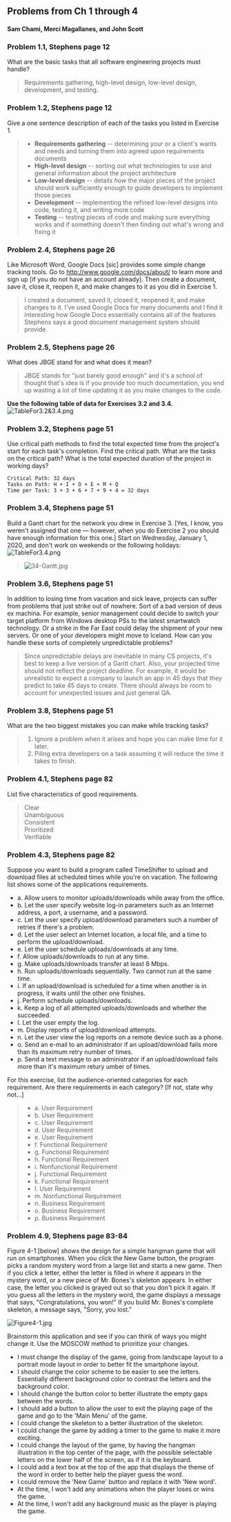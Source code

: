 ##  Problems from Ch 1 through 4
####  Sam Chami, Merci Magallanes, and John Scott

###  Problem 1.1, Stephens page 12

What are the basic tasks that all software engineering projects must handle?
>  Requirements gathering, high-level design, low-level design, development, and testing.

###  Problem 1.2, Stephens page 12

Give a one sentence description of each of the tasks you listed in Exercise 1.
>  *  **Requirements gathering** -- determining your or a client's wants and needs and turning them into agreed upon requirements documents
>  *  **High-level design** -- sorting out what technologies to use and general information about the project architecture
>  *  **Low-level design** -- details *how* the major pieces of the project should work sufficiently enough to guide developers to implement those pieces
>  *  **Development** -- implementing the refined low-level designs into code, testing it, and writing more code
>  *  **Testing** -- testing pieces of code and making sure everything works and if something doesn't then finding out what's wrong and fixing it

###  Problem 2.4, Stephens page 26

Like Microsoft Word, Google Docs [sic] provides some simple change tracking tools. Go to http://www.google.com/docs/about/ to learn more and sign up [if you do not have an account already]. Then create a document, save it, close it, reopen it, and make changes to it as you did in Exercise 1.
>  I created a document, saved it, closed it, reopened it, and make changes to it. I've used Google Docs for many documents and I find it interesting how Google Docs essentially contains all of the features Stephens says a good document management system should provide.

###  Problem 2.5, Stephens page 26

What does JBGE stand for and what does it mean?
>  JBGE stands for "just barely good enough" and it's a school of thought that's idea is if you provide too much documentation, you end up wasting a lot of time updating it as you make changes to the code.


**Use the following table of data for Exercises 3.2 and 3.4.**
![TableFor3.2&3.4.png](TableFor3.2&3.4.png)

###  Problem 3.2, Stephens page 51

Use critical path methods to find the total expected time from the project's start for each task's completion. Find the critical path. What are the tasks on the critical path? What is the total expected duration of the project in working days?
```
Critical Path: 32 days
Tasks on Path: H + I + D + E + M + Q
Time per Task: 3 + 3 + 6 + 7 + 9 + 4 = 32 days
```

###  Problem 3.4, Stephens page 51

Build a Gantt chart for the network you drew in Exercise 3. [Yes, I know, you weren't assigned that one — however, when you do Exercise 2 you should have enough information for this one.] Start on Wednesday, January 1, 2020, and don't work on weekends or the following holidays:
![TableFor3.4.png](TableFor3.4.png)
>  ![34-Gantt.jpg](34-Gantt.jpg)


###  Problem 3.6, Stephens page 51

In addition to losing time from vacation and sick leave, projects can suffer from problems that just strike out of nowhere. Sort of a bad version of deus ex machina. For example, senior management could decide to switch your target platform from Windows desktop PSs to the latest smartwatch technology. Or a strike in the Far East could delay the shipment of your new servers. Or one of your developers might move to Iceland. How can you handle these sorts of completely unpredictable problems?
>  Since unpredictable delays are inevitable in many CS projects, it's best to keep a live version of a Gantt chart. Also, your projected time should not reflect the project deadline. For example, it would be unrealistic to expect a company to launch an app in 45 days that they predict to take 45 days to create. There should always be room to account for unexpected issues and just general QA.

###  Problem 3.8, Stephens page 51

What are the two biggest mistakes you can make while tracking tasks?
>  1. Ignore a problem when it arises and hope you can make time for it later.
>  2. Piling extra developers on a task assuming it will reduce the time it takes to finish.

###  Problem 4.1, Stephens page 82

List five characteristics of good requirements.
>  Clear   
>  Unambiguous   
>  Consistent   
>  Prioritized   
>  Verifiable

###  Problem 4.3, Stephens page 82

Suppose you want to build a program called TimeShifter to upload and download files at scheduled times while you're on vacation. The following list shows some of the applications requirements.

*  a. Allow users to monitor uploads/downloads while away from the office.
*  b. Let the user specify website log-in parameters such as an Internet address, a port, a username, and a password.
*  c. Let the user specify upload/download parameters such a number of retries if there's a problem.
*  d. Let the user select an Internet location, a local file, and a time to perform the upload/download.
*  e. Let the user schedule uploads/downloads at any time.
*  f. Allow uploads/downloads to run at any time.
*  g. Make uploads/downloads transfer at least 8 Mbps.
*  h. Run uploads/downloads sequentially. Two cannot run at the same time.
*  i. If an upload/download is scheduled for a time when another is in progress, it waits until the other one finishes.
*  j. Perform schedule uploads/downloads.
*  k. Keep a log of all attempted uploads/downloads and whether the succeeded.
*  l. Let the user empty the log.
*  m. Display reports of upload/download attempts.
*  n. Let the user view the log reports on a remote device such as a phone.
*  o. Send an e-mail to an administrator if an upload/download fails more than its maximum retry number of times.
*  p. Send a text message to an administrator if an upload/download fails more than it's maximum retury umber of times.

For this exercise, list the audience-oriented categories for each requirement. Are there requirements in each category? [If not, state why not…]
> * a. User Requirement
> * b. User Requirement
> * c. User Requirement
> * d. User Requirement
> * e. User Requirement
> * f. Functional Requirement
> * g. Functional Requirement
> * h. Functional Requirement
> * i. Nonfunctional Requirement
> * j. Functional Requirement
> * k. Functional Requirement
> * l. User Requirement
> * m. Nonfunctional Requirement
> * n. Business Requirement
> * o. Business Requirement
> * p. Business Requirement

###  Problem 4.9, Stephens page 83-84

Figure 4-1 [below] shows the design for a simple hangman game that will run on smartphones. When you click the New Game button, the program picks a random mystery word from a large list and starts a new game. Then if you click a letter, either the letter is filled in where it appears in the mystery word, or a new piece of Mr. Bones's skeleton appears. In either case, the letter you clicked is grayed out so that you don't pick it again. If you guess all the letters in the mystery word, the game displays a message that says, "Congratulations, you won!" If you build Mr. Bones's complete skeleton, a message says, "Sorry, you lost."

![Figure4-1.jpg](Figure4-1.jpg)

Brainstorm this application and see if you can think of ways you might change it. Use the MOSCOW method to prioritize your changes.
* I must change the display of the game, going from landscape layout to a portrait mode layout in order to better fit the smartphone layout.
* I should change the color scheme to be easier to see the letters. Essentially different background color to contrast the letters and the background color.  
* I should change the button color to better illustrate the empty gaps between the words.
* I should add a button to allow the user to exit the playing page of the game and go to the 'Main Menu' of the game.
* I could change the skeleton to a better illustration of the skeleton.
* I could change the game by adding a timer to the game to make it more exciting.
* I could change the layout of the game, by having the hangman illustration in the top center of the page, with the possible selectable letters on the lower half of the screen, as if it is the keyboard.
* I could add a text box at the top of the app that displays the theme of the word in order to better help the player guess the word.
* I could remove the 'New Game' button and replace it with 'New word'.
* At the time, I won't add any animations when the player loses or wins the game.
* At the time, I won't add any background music as the player is playing the game.
